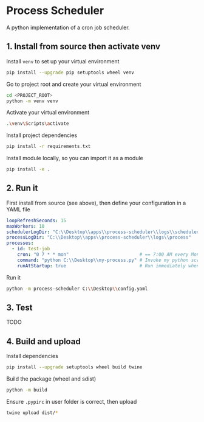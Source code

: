 # Process Scheduler

A python implementation of a cron job scheduler.

## 1. Install from source then activate venv

Install `venv` to set up your virtual environment
```bash
pip install --upgrade pip setuptools wheel venv
```

Go to project root and create your virtual environment
```bash
cd <PROJECT_ROOT>
python -m venv venv
```

Activate your virtual environment
```bash
.\venv\Scripts\activate
```

Install project dependencies
```bash
pip install -r requirements.txt
```

Install module locally, so you can import it as a module
```bash
pip install -e .
```

## 2. Run it

First install from source (see above), then define your configuration in a YAML file
```yaml
loopRefreshSeconds: 15
maxWorkers: 10
schedulerLogDir: "C:\\Desktop\\apps\\process-scheduler\\logs\\scheduler"
processLogDir: "C:\\Desktop\\apps\\process-scheduler\\logs\\process"
processes:
  - id: test-job
    cron: "0 7 * * mon"                          # == 7:00 AM every Monday
    command: "python C:\\Desktop\\my-process.py" # Invoke my python script
    runAtStartup: true                           # Run immediately when scheduler starts, then follow cron definition
```

Run it
```bash
python -m process-scheduler C:\\Desktop\\config.yaml
```

## 3. Test

TODO

## 4. Build and upload

Install dependencies

```bash
pip install --upgrade setuptools wheel build twine
```

Build the package (wheel and sdist)
```bash
python -m build 
```

Ensure `.pypirc` in user folder is correct, then upload
```bash
twine upload dist/*
```
